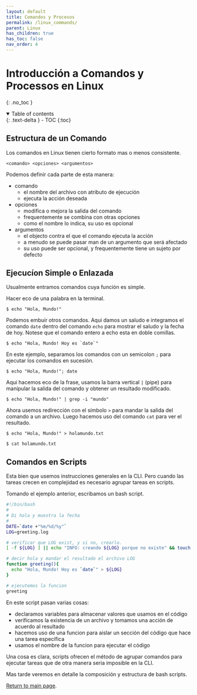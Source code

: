 ```yaml
---
layout: default
title: Comandos y Procesos
permalink: /linux_commands/
parent: Linux
has_children: true
has_toc: false
nav_order: 4
---
```


# Introducción a Comandos y Processos en Linux
{: .no_toc }

<details open markdown="block">
  <summary>
    Table of contents
  </summary>
  {: .text-delta }
- TOC
{:toc}
</details>



## Estructura de un Comando

Los comandos en Linux tienen cierto formato mas o menos consistente.
```
<comando> <opciones> <argumentos>
```
Podemos definir cada parte de esta manera:
* comando
  * el nombre del archivo con atributo de ejecución
  * ejecuta la acción deseada
* opciones
  * modifica o mejora la salida del comando
  * frequentemente se combina con otras opciones
  * como el nombre lo indica, su uso es opcional
* argumentos
  * el objecto contra el que el comando ejecuta la acción
  * a menudo se puede pasar man de un argumento que será afectado
  * su uso puede ser opcional, y frequentemente tiene un sujeto por defecto

## Ejecucíon Simple o Enlazada

Usualmente entramos comandos cuya función es simple.

Hacer eco de una palabra en la terminal.
```
$ echo "Hola, Mundo!"
```
Podemos embuir otros comandos. Aqui damos un saludo e integramos el comando `date` dentro del comando `echo` para mostrar el saludo y la fecha de hoy. Notese que el comando entero a echo esta en doble comillas.
```
$ echo "Hola, Mundo! Hoy es `date`"
```
En este ejemplo, separamos los comandos con un semicolon `;` para ejecutar los comandos en sucesión.
```
$ echo "Hola, Mundo!"; date
```
Aqui hacemos eco de la frase, usamos la barra vertical `|` (pipe) para manipular la salida del comando y obtener un resultado modificado.
```
$ echo "Hola, Mundo!" | grep -i "mundo"
```
Ahora usemos redirección con el símbolo `>` para mandar la salida del comando a un archivo. Luego hacemos uso del comando `cat` para ver el resultado.
```
$ echo "Hola, Mundo!" > holamundo.txt

$ cat holamundo.txt
```

## Comandos en Scripts

Esta bien que usemos instrucciones generales en la CLI. Pero cuando las tareas crecen en complejidad es necesario agrupar tareas en scripts. 

Tomando el ejemplo anterior, escribamos un bash script. 
```bash
#!/bin/bash
#
# Di hola y muestra la fecha
#
DATE=`date +"%m/%d/%y"`
LOG=greeting.log

# verificar que LOG exist, y si no, crearlo.
[ -f ${LOG} ] || echo "INFO: creando ${LOG} porque no existe" && touch ${LOG}

# decir hola y mandar el resultado el archivo LOG
function greeting(){
  echo "Hola, Mundo! Hoy es `date`" > ${LOG}
} 

# ejecutemos la funcion
greeting
```
En este script pasan varias cosas:
- declaramos variables para almacenar valores que usamos en el código
- verificamos la existencia de un archivo y tomamos una acción de acuerdo al resultado
- hacemos uso de una funcion para aislar un sección del código que hace una tarea específica
- usamos el nombre de la funcion para ejecutar el código

Una cosa es clara, scripts ofrecen el método de agrupar comandos para ejecutar tareas que de otra manera seria imposible en la CLI.

Mas tarde veremos en detalle la composición y estructura de bash scripts.

[Return to main page]({{site.baseurl}}/).
